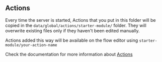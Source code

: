 ## Actions

Every time the server is started, Actions that you put in this folder will be copied in the `data/global/actions/starter-module/` folder.
They will overwrite existing files only if they haven't been edited manually.

Actions added this way will be available on the flow editor using `starter-module/your-action-name`

Check the documentation for more information about [Actions](https://v12.botpress.com/build/code#actions)
